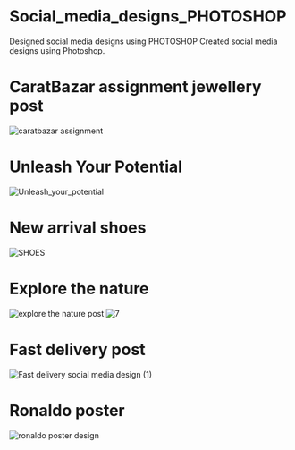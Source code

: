 # Social_media_designs_PHOTOSHOP
Designed social media designs using PHOTOSHOP
Created social media designs using Photoshop.
# CaratBazar assignment jewellery post
![caratbazar assignment](https://github.com/user-attachments/assets/eef85624-ba26-4066-ab11-c5dc3ebbe85b)

# Unleash Your Potential
![Unleash_your_potential](https://github.com/user-attachments/assets/0e95adde-47e7-4be9-95af-133bb7c716d9)

# New arrival shoes
![SHOES](https://github.com/user-attachments/assets/6d0f800f-c3c2-42c0-87d3-f2d69856cded)

# Explore the nature
![explore the nature post](https://github.com/user-attachments/assets/b77102de-26c5-4d76-a202-e094bcf6c82b)
![7](https://github.com/user-attachments/assets/35c56057-f30d-4e67-ae51-f107c716cb95)

# Fast delivery post
![Fast delivery social media design (1)](https://github.com/user-attachments/assets/d6423b0a-a62c-4949-a70c-57b804863b83)

# Ronaldo poster
![ronaldo poster design](https://github.com/user-attachments/assets/3430a606-b885-4346-b1d0-c5444f1dcb62)
